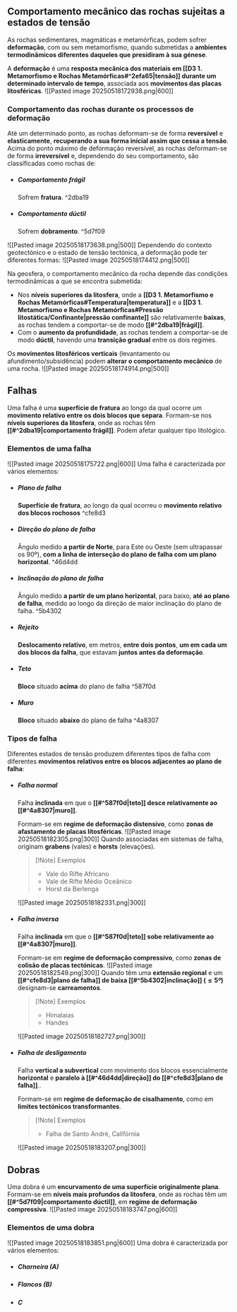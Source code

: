 ## Comportamento mecânico das rochas sujeitas a estados de tensão
As rochas sedimentares, magmáticas e metamórficas, podem sofrer **deformação**, com ou sem metamorfismo, quando submetidas a **ambientes termodinâmicos diferentes daqueles que presidiram à sua génese**.

A **deformação** é uma **resposta mecânica dos materiais em [[D3 1. Metamorfismo e Rochas Metamórficas#^2efa65|tensão]] durante um determinado intervalo de tempo**, associada aos **movimentos das placas litosféricas**.
![[Pasted image 20250518172938.png|600]]
### Comportamento das rochas durante os processos de deformação
Até um determinado ponto, as rochas deformam-se de forma **reversível** e **elasticamente**, **recuperando a sua forma inicial assim que cessa a tensão**.
Acima do ponto máximo de deformação reversível, as rochas deformam-se de forma **irreversível** e, dependendo do seu comportamento, são classificadas como rochas de:
- ##### Comportamento frágil
	Sofrem **fratura**. ^2dba19
- ##### Comportamento dúctil
	Sofrem **dobramento**. ^5d7f09

![[Pasted image 20250518173638.png|500]]
Dependendo do contexto geotectónico e o estado de tensão tectónica, a deformação pode ter diferentes formas:
![[Pasted image 20250518174412.png|500]]

Na geosfera, o comportamento mecânico da rocha depende das condições termodinâmicas a que se encontra submetida:
- Nos **níveis superiores da litosfera**, onde a **[[D3 1. Metamorfismo e Rochas Metamórficas#Temperatura|temperatura]]** e a **[[D3 1. Metamorfismo e Rochas Metamórficas#Pressão litostática/Confinante|pressão confinante]]** são relativamente **baixas**, as rochas tendem a comportar-se de modo **[[#^2dba19|frágil]]**.
- Com o **aumento da profundidade**, as rochas tendem a comportar-se de modo **dúctil**, havendo uma **transição gradual** entre os dois regimes.

Os **movimentos litosféricos verticais** (levantamento ou afundimento/subsidência) podem **alterar o comportamento mecânico** de uma rocha.
![[Pasted image 20250518174914.png|500]]
## Falhas
Uma falha é uma **superfície de fratura** ao longo da qual ocorre um **movimento relativo entre os dois blocos que separa**. Formam-se nos **níveis superiores da litosfera**, onde as rochas têm **[[#^2dba19|comportamento frágil]]**. Podem afetar qualquer tipo litológico.
### Elementos de uma falha
![[Pasted image 20250518175722.png|600]]
Uma falha é caracterizada por vários elementos:
- ##### Plano de falha
	**Superfície de fratura**, ao longo da qual ocorreu o **movimento relativo dos blocos rochosos** ^cfe8d3
- ##### Direção do plano de falha
	Ângulo medido **a partir de Norte**, para Este ou Oeste (sem ultrapassar os 90º), **com a linha de interseção do plano de falha com um plano horizontal**. ^46d4dd
- ##### Inclinação do plano de falha
	Ângulo medido **a partir de um plano horizontal**, para baixo, **até ao plano de falha**, medido ao longo da direção de maior inclinação do plano de falha.  ^5b4302
- ##### Rejeito
	**Deslocamento relativo**, em metros, **entre dois pontos**, **um em cada um dos blocos da falha**, que estavam **juntos antes da deformação**.
- ##### Teto
	**Bloco** situado **acima** do plano de falha ^587f0d
- ##### Muro
	**Bloco** situado **abaixo** do plano de falha ^4a8307
### Tipos de falha
Diferentes estados de tensão produzem diferentes tipos de falha com diferentes **movimentos relativos entre os blocos adjacentes ao plano de falha**:
- ##### Falha normal
	Falha **inclinada** em que o **[[#^587f0d|teto]] desce relativamente ao [[#^4a8307|muro]]**.
	
	Formam-se em **regime de deformação distensivo**, como **zonas de afastamento de placas litosféricas**.
	![[Pasted image 20250518182305.png|300]]
	Quando associadas em sistemas de falha, originam **grabens** (vales) e **horsts** (elevações).
	>[!Note] Exemplos
	>- Vale do Rifte Africano
	>- Vale de Rifte Médio Oceânico
	>- Horst da Berlenga
	
	![[Pasted image 20250518182331.png|300]]
- ##### Falha inversa
	Falha **inclinada** em que o **[[#^587f0d|teto]] sobe relativamente ao [[#^4a8307|muro]]**.
	
	Formam-se em **regime de deformação compressivo**, como **zonas de colisão de placas tectónicas**.
	![[Pasted image 20250518182549.png|300]]
	Quando têm uma **extensão regional** e um **[[#^cfe8d3|plano de falha]] de baixa [[#^5b4302|inclinação]] ($\leq5º$)** designam-se **carreamentos**.
	>[!Note] Exemplos
	>- Himalaias
	>- Handes
	
	![[Pasted image 20250518182727.png|300]]
- ##### Falha de desligamento
	Falha **vertical a subvertical** com movimento dos blocos essencialmente **horizontal** e **paralelo à [[#^46d4dd|direção]] do [[#^cfe8d3|plano de falha]]**..
	
	Formam-se em **regime de deformação de cisalhamento**, como em **limites tectónicos transformantes**.
	>[!Note] Exemplos
	>- Falha de Santo André, Califórnia
	
	![[Pasted image 20250518183207.png|300]]
## Dobras
Uma dobra é um **encurvamento de uma superfície originalmente plana**. Formam-se em **níveis mais profundos da litosfera**, onde as rochas têm um **[[#^5d7f09|comportamento dúctil]]**, em **regime de deformação compressiva**.
![[Pasted image 20250518183747.png|600]]
### Elementos de uma dobra
![[Pasted image 20250518183851.png|600]]
Uma dobra é caracterizada por vários elementos:
- ##### Charneira (A)
- ##### Flancos (B)
- ##### C